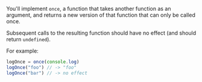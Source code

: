 You'll implement `once`, a function that takes another function as an argument, and returns a new version of that function that can only be called once.

Subsequent calls to the resulting function should have no effect (and should return `undefined`).

For example:
```js
logOnce = once(console.log)
logOnce("foo") // -> "foo"
logOnce("bar") // -> no effect
```